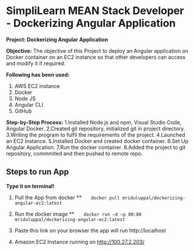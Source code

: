 # SimpliLearn MEAN Stack Developer - Dockerizing Angular Application

**Project: Dockerizing Angular Application**

**Objective:**
The objective of this Project to deploy an Angular application on Docker container on an EC2 instance so that other developers can access and modify it if required.

**Following has been used:**

1. AWS EC2 instance
2. Docker
3. Node JS
4. Angular CLI
5. GitHub

**Step-by-Step Process:**
1.Installed Node.js and npm, Visual Studio Code, Angular Docker.
2.Created git repository, initialized git in project directory.
3.Writing the program to fulfil the requirements of the project.
4.Launched an EC2 Instance.
5.Installed Docker and created docker container.
6.Set Up Angular Application.
7.Run the docker container.
8.Added the project to git repository, commmited and then pushed to remote repo.

## Steps to run App

**Type it on terminal!**

1. Pull the App from docker
   \*\* `   docker pull mriduluppal/dockerizing-angular-ec2:latest`
2. Run the docker image
   \*\* `   docker run –d –p 80:80 mriduluppal/dockerizing-angular-ec2:latest`
3. Paste this link on your browser the app will run
   http://localhost

4. Amazon EC2 Instance running on
   http://100.27.2.203/
